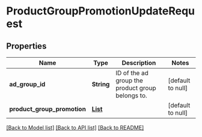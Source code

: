 # ProductGroupPromotionUpdateRequest
## Properties

| Name | Type | Description | Notes |
|------------ | ------------- | ------------- | -------------|
| **ad\_group\_id** | **String** | ID of the ad group the product group belongs to. | [default to null] |
| **product\_group\_promotion** | [**List**](ProductGroupPromotionUpdateItem.md) |  | [default to null] |

[[Back to Model list]](../README.md#documentation-for-models) [[Back to API list]](../README.md#documentation-for-api-endpoints) [[Back to README]](../README.md)

